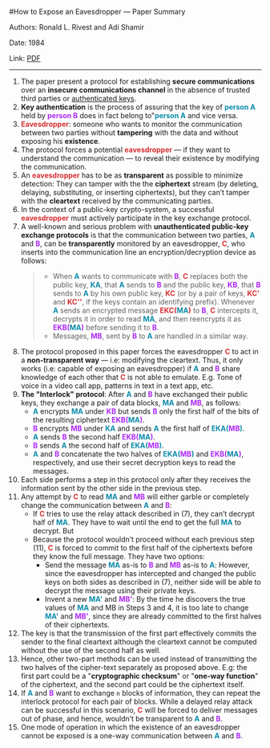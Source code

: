 #How to Expose an Eavesdropper — Paper Summary


Authors: Ronald L. Rivest and Adi Shamir

Date: 1984

Link: [PDF](https://dl.acm.org/doi/pdf/10.1145/358027.358053)

-----

1. The paper present a protocol for establishing **secure communications** over an **insecure communications channel** in the absence of trusted third parties or [authenticated keys](https://en.wikipedia.org/wiki/Key_authentication).
2. **Key authentication** is the process of assuring that the key of **<font color="#0B8BAA">person A</font>** held by **<font color="#ac28f6">person B</font>** does in fact belong to"**<font color="#0B8BAA">person A</font>** and vice versa.
3. **<font color="#d53032">Eavesdropper</font>**: someone who wants to monitor the communication between two parties without **tampering** with the data and without exposing his **existence**.
4. The protocol forces a potential **<font color="#d53032">eavesdropper</font>** — if they want to understand the communication — to reveal their existence by modifying the communication.
5. An **<font color="#d53032">eavesdropper</font>** has to be as **transparent** as possible to minimize detection: They can tamper with the the **ciphertext** stream (by deleting, delaying, substituting, or inserting ciphertexts), but they can’t tamper with the **cleartext** received by the communicating parties.
6. In the context of a public-key crypto-system, a successful **<font color="#d53032">eavesdropper</font>** must actively participate in the key exchange protocol.
7. A well-known and serious problem with **unauthenticated public-key exchange protocols** is that the communication between two parties, **<font color="#0B8BAA">A</font>** and **<font color="#ac28f6">B</font>**, can be **transparently** monitored by an eavesdropper, **<font color="#d53032">C</font>**, who inserts into the communication line an encryption/decryption device as follows:
     > * When **<font color="#0B8BAA">A</font>** wants to communicate with **<font color="#ac28f6">B</font>**, **<font color="#d53032">C</font>** replaces both the public key, **<font color="#0B8BAA">KA</font>**, that **<font color="#0B8BAA">A</font>** sends to **<font color="#ac28f6">B</font>** and the public key, **<font color="#ac28f6">KB</font>**, that **<font color="#ac28f6">B</font>** sends to **<font color="#0B8BAA">A</font>** by his own public key, **<font color="#d53032">KC</font>** (or by a pair of keys, **<font color="#d53032">KC'</font>** and **<font color="#d53032">KC''</font>**, if the keys contain an identifying prefix).
     > Whenever **<font color="#0B8BAA">A</font>** sends an encrypted message **<font color="#d53032">EKC(</font><font color="#0B8BAA">MA</font><font color="#d53032">)</font>** to **<font color="#ac28f6">B</font>**, **<font color="#d53032">C</font>** intercepts it, decrypts it in order to read **<font color="#0B8BAA">MA</font>**, and then reencrypts it as **<font color="#ac28f6">EKB(</font><font color="#0B8BAA">MA</font><font color="#ac28f6">)</font>** before sending it to **<font color="#ac28f6">B</font>**.
     > * Messages, **<font color="#ac28f6">MB</font>**, sent by **<font color="#ac28f6">B</font>** to **<font color="#0B8BAA">A</font>** are handled in a similar way.
8. The protocol proposed in this paper forces the eavesdropper **<font color="#d53032">C</font>** to act in a **non-transparent way** — i.e: modifying the cleartext. Thus, it only works (i.e: capable of exposing an eavesdropper) if **<font color="#0B8BAA">A</font>** and **<font color="#ac28f6">B</font>** share knowledge of each other that **<font color="#d53032">C</font>** is not able to emulate. E.g. Tone of voice in a video call app, patterns in text in a text app, etc.
9. **The "Interlock" protocol**: After **<font color="#0B8BAA">A</font>** and **<font color="#ac28f6">B</font>** have exchanged their public keys, they exchange a pair of data blocks, **<font color="#0B8BAA">MA</font>** and **<font color="#ac28f6">MB</font>**, as follows:
    * **<font color="#0B8BAA">A</font>** encrypts **<font color="#0B8BAA">MA</font>** under **<font color="#ac28f6">KB</font>** but sends **<font color="#ac28f6">B</font>** only the first half of the bits of the resulting ciphertext **<font color="#ac28f6">EKB(</font><font color="#0B8BAA">MA</font><font color="#ac28f6">)</font>**.
    * **<font color="#ac28f6">B</font>** encrypts **<font color="#ac28f6">MB</font>** under **<font color="#0B8BAA">KA</font>** and sends **<font color="#0B8BAA">A</font>** the first half of **<font color="#0B8BAA">EKA(</font><font color="#ac28f6">MB</font><font color="#0B8BAA">)</font>**.
    * **<font color="#0B8BAA">A</font>** sends **<font color="#ac28f6">B</font>** the second half **<font color="#ac28f6">EKB(</font><font color="#0B8BAA">MA</font><font color="#ac28f6">)</font>**.
    * **<font color="#ac28f6">B</font>** sends **<font color="#0B8BAA">A</font>** the second half of **<font color="#0B8BAA">EKA(</font><font color="#ac28f6">MB</font><font color="#0B8BAA">)</font>**.
    * **<font color="#0B8BAA">A</font>** and **<font color="#ac28f6">B</font>** concatenate the two halves of **<font color="#0B8BAA">EKA(</font><font color="#ac28f6">MB</font><font color="#0B8BAA">)</font>** and **<font color="#ac28f6">EKB(</font><font color="#0B8BAA">MA</font><font color="#ac28f6">)</font>**, respectively, and use their secret decryption keys to read the messages.
10. Each side performs a step in this protocol only after they receives the information sent by the other side in the previous step.
11. Any attempt by **<font color="#d53032">C</font>** to read **<font color="#0B8BAA">MA</font>** and **<font color="#ac28f6">MB</font>** will either garble or completely change the communication between **<font color="#0B8BAA">A</font>** and **<font color="#ac28f6">B</font>**:
    * If **<font color="#d53032">C</font>** tries to use the relay attack described in (7), they can’t decrypt half of **<font color="#0B8BAA">MA</font>**. They have to wait until the end to get the full **<font color="#0B8BAA">MA</font>** to decrypt. But
    * Because the protocol wouldn’t proceed without each previous step (11), **<font color="#d53032">C</font>** is forced to commit to the first half of the ciphertexts before they know the full message. They have two options:
        * Send the message **<font color="#0B8BAA">MA</font>** as-is to **<font color="#ac28f6">B</font>** and **<font color="#ac28f6">MB</font>** as-is to **<font color="#0B8BAA">A</font>**: However, since the eavesdropper has intercepted and changed the public keys on both sides as described in (7), neither side will be able to decrypt the message using their private keys.
        * Invent a new **<font color="#0B8BAA">MA'</font>** and **<font color="#ac28f6">MB'</font>**: By the time he discovers the true values of **<font color="#0B8BAA">MA</font>** and MB in Steps 3 and 4, it is too late to change **<font color="#0B8BAA">MA'</font>** and **<font color="#ac28f6">MB'</font>**, since they are already committed to the first halves of their ciphertexts.
12. The key is that the transmission of the first part effectively commits the sender to the final cleartext although the cleartext cannot be computed without the use of the second half as well.
13. Hence, other two-part methods can be used instead of transmitting the two halves of the cipher-text separately as proposed above. E.g: the first part could be a "**cryptographic checksum**" or "**one-way function**" of the ciphertext, and the second part could be the ciphertext itself.
14. If **<font color="#0B8BAA">A</font>** and **<font color="#ac28f6">B</font>** want to exchange `n` blocks of information, they can repeat the interlock protocol for each pair of blocks. While a delayed relay attack can be successful in this scenario, **<font color="#d53032">C</font>** will be forced to deliver messages out of phase, and hence, wouldn’t be transparent to **<font color="#0B8BAA">A</font>** and **<font color="#ac28f6">B</font>**.
15. One mode of operation in which the existence of an eavesdropper cannot be exposed is a one-way communication between **<font color="#0B8BAA">A</font>** and **<font color="#ac28f6">B</font>**.
